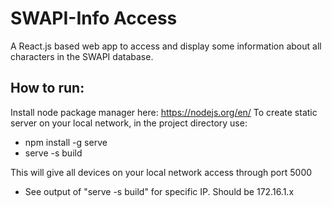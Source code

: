 # SWAPI-Info Access
A React.js based web app to access and display some information about all characters in the SWAPI database.

## How to run:

Install node package manager here: https://nodejs.org/en/
To create static server on your local network, in the project directory use:
- npm install -g serve
- serve -s build

This will give all devices on your local network access through port 5000
- See output of "serve -s build" for specific IP. Should be 172.16.1.x
